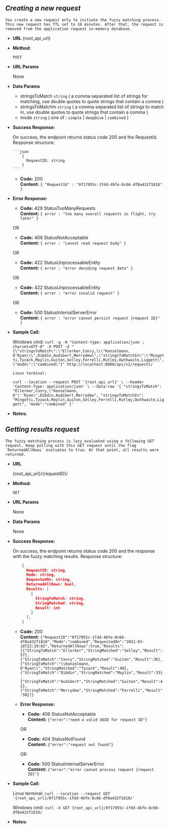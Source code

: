 ***Creating a new request***
----
    You create a new request only to initiate the fuzzy matching process. This new request has TTL set to 10 minutes. After that, the request is removed from the application request in-memory database.

* **URL** 
    {root_api_url}

* **Method:**
  
    `POST`
  
*  **URL Params**

     None

* **Data Params**

  * stringsToMatch `string` ( a comma separated list of strings for matching, use double quotes to quote strings that contain a comma )
  * stringsToMatchIn `string` ( a comma separated list of strings to match in, use double quotes to quote strings that contain a comma )
  * mode `string` ( one of : `simple` | `deepDive` | `combined` )

* **Success Response:**
  
    On success, the endpoint returns status code 200 and the RequestId.
    Response structure:

      ```json
          {
            RequestID: string
          }
      ```

    * **Code:** 200 <br />
      **Content:** `{ "RequestId" : "0f17955c-1fdd-4bfe-8c66-df8a432f1810" }`
 
* **Error Response:**

    * **Code:** 429 StatusTooManyRequests <br />
      **Content:** `{ error : "too many overall requests in flight, try later" }`

    OR

    * **Code:** 406 StatusNotAcceptable <br />
      **Content:** `{ error : "cannot read request body" }`

    OR

    * **Code:** 422 StatusUnprocessableEntity <br />
      **Content:** `{ error : "error decoding request data" }`
  
    OR

    * **Code:** 422 StatusUnprocessableEntity <br />
      **Content:** `{ error : "error invalid request" }`

    OR

    * **Code:** 500 StatusInternalServerError <br />
      **Content:** `{ error : "error cannot persist request {request ID}" }`

* **Sample Call:**

  	Windows cmd:
    `curl -g -H "Content-type: application/json ; charset=UTF-8" -X POST -d "{\"stringsToMatch\":\"Ellerker,Conry,\\\"Konzelmann, O'Ryan\\\",Dibdin,Audibert,Merrydew\",\"stringsToMatchIn\":\"Mingotti,Tyzack,Maylin,Guiton,Selley,Ferrelli,Rutley,Owthwaite,Liggett\",\"mode\":\"combined\"}" http://localhost:8080/api/v1/requests/`

	  Linux terminal:
    `curl --location --request POST '{root_api_url}' \
    --header 'Content-Type: application/json' \
    --data-raw '{
    "stringsToMatch": "Ellerker,Conry,\"Konzelmann, O'\''Ryan\",Dibdin,Audibert,Merrydew",
    "stringsToMatchIn": "Mingotti,Tyzack,Maylin,Guiton,Selley,Ferrelli,Rutley,Owthwaite,Liggett",
    "mode":"combined"
    }'`

* **Notes:**


***Getting results request***
----
    The fuzzy matching process is lazy evaluated using a following GET request. Keep polling with this GET request until the flag `ReturnedAllRows` evaluates to true. At that point, all results were returned.

* **URL**

    {root_api_url}/{requestID}/

* **Method:**
  
    `GET`
  
*  **URL Params**

    None

* **Data Params**

    None

* **Success Response:**

    On success, the endpoint returns status code 200 and the response with the fuzzy matching results.
    Response structure:

    ```json
        {
          RequestID: string,
          Mode: string,
          RequestedOn: string,
          ReturnedAllRows: bool,
          Results: [
            {
              StringToMatch: string,
              StringMatched: string,
              Result: int
            }
          ],
        }
    ```

    * **Code:** 200 <br />
      **Content:** `{"RequestID":"0f17955c-1fdd-4bfe-8c66-df8a432f1810","Mode":"combined","RequestedOn":"2021-03-18T22:39:02","ReturnedAllRows":true,"Results":[{"StringToMatch":"Ellerker","StringMatched":"Selley","Result":57},{"StringToMatch":"Conry","StringMatched":"Guiton","Result":36},{"StringToMatch":"\\Konzelmann, O'Ryan\\","StringMatched":"Tyzack","Result":40},{"StringToMatch":"Dibdin","StringMatched":"Maylin","Result":33},{"StringToMatch":"Audibert","StringMatched":"Guiton","Result":42},{"StringToMatch":"Merrydew","StringMatched":"Ferrelli","Result":50}]}`
 
  * **Error Response:**

    * **Code:** 406 StatusNotAcceptable <br />
      **Content:** `{"error":"need a valid UUID for request ID"}`

    OR

    * **Code:** 404 StatusNotFound <br />
      **Content:** `{"error":"request not found"}`

    OR

    * **Code:** 500 StatusInternalServerError <br />
      **Content:** `{"error":"error cannot process request {request ID}"}`

* **Sample Call:**

    Linux terminal:
    `curl --location --request GET '{root_api_url}/0f17955c-1fdd-4bfe-8c66-df8a432f1810/'`

    Windows cmd:
    `curl -X GET {root_api_url}/0f17955c-1fdd-4bfe-8c66-df8a432f1810/`

* **Notes:**
